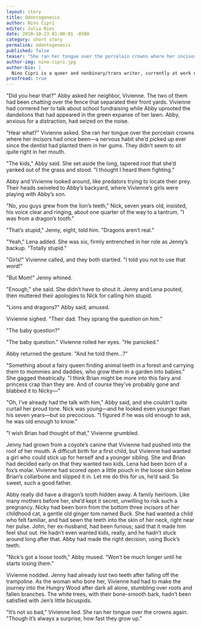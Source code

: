 ```yaml
---
layout: story
title: Odontogenesis
author: Nino Cipri
editor: Julia Rios
date: 2018–10-23 01:00:01 -0500
category: short story
permalink: odontogenesis
published: false
teaser: "She ran her tongue over the porcelain crowns where her incisors had once been—a nervous habit she’d picked up ever since the dentist had planted them in her gums."
author-img: nino-cipri.jpg
author-bio: |
  Nino Cipri is a queer and nonbinary/trans writer, currently at work on an MFA at the University of Kansas. A multidisciplinary artist, Nino has also written plays, screenplays, and radio features; performed as a dancer, actor, and puppeteer; and worked as a stagehand, bookseller, bike mechanic, and labor organizer. Their writing has appeared multiple times in _Fireside Magazine_, as well as in _Nightmare Magazine_, _Tor.com_, _Interfictions Online_, and other fine venues. One time an angry person called Nino a verbal terrorist, which was pretty cool.
proofread: true
---
```


"Did you hear that?" Abby asked her neighbor, Vivienne. The two of them had been chatting over the fence that separated their front yards. Vivienne had cornered her to talk about school fundraising while Abby uprooted the dandelions that had appeared in the green expanse of her lawn. Abby, anxious for a distraction, had seized on the noise.

"Hear what?" Vivienne asked. She ran her tongue over the porcelain crowns where her incisors had once been—a nervous habit she’d picked up ever since the dentist had planted them in her gums. They didn’t seem to sit quite right in her mouth.

"The kids," Abby said. She set aside the long, tapered root that she’d yanked out of the grass and stood. "I thought I heard them fighting."

Abby and Vivienne looked around, like predators trying to locate their prey. Their heads swiveled to Abby’s backyard, where Vivienne’s girls were playing with Abby’s son.

"No, _you_ guys grew from the lion’s teeth," Nick, seven years old, insisted, his voice clear and ringing, about one quarter of the way to a tantrum. "I was from a dragon’s tooth."

"That’s stupid," Jenny, eight, told him. "Dragons aren’t real."

"Yeah," Lena added. She was six, firmly entrenched in her role as Jenny’s backup. "Totally stupid."

"Girls!" Vivienne called, and they both startled. "I told you not to use that word!"

"But Mom!" Jenny whined.

"Enough," she said. She didn’t have to shout it. Jenny and Lena pouted, then muttered their apologies to Nick for calling him stupid.

"Lions and dragons?" Abby said, amused.

Vivienne sighed. "Their dad. They sprang the question on him."

"The baby question?"

"The baby question." Vivienne rolled her eyes. "He panicked."

Abby returned the gesture. "And he told them…?"

"Something about a fairy queen finding animal teeth in a forest and carrying them to mommies and daddies, who grow them in a garden into babies." She gagged theatrically. "I think Brian might be more into this fairy and princess crap than they are. And of course they’ve probably gone and blabbed it to Nicky—"

"Oh, I’ve already had the talk with him," Abby said, and she couldn’t quite curtail her proud tone. Nick was young—and he looked even younger than his seven years—but so precocious. "I figured if he was old enough to ask, he was old enough to know."

"I wish Brian had thought of that," Vivienne grumbled.

Jenny had grown from a coyote’s canine that Vivienne had pushed into the roof of her mouth. A difficult birth for a first child, but Vivienne had wanted a girl who could stick up for herself and a younger sibling. She and Brian had decided early on that they wanted two kids. Lena had been born of a fox’s molar. Vivienne had scored open a little pouch in the loose skin below Brian’s collarbone and slipped it in. Let me do this for us, he’d said. So sweet, such a good father.

Abby really did have a dragon’s tooth hidden away. A family heirloom. Like many mothers before her, she’d kept it secret, unwilling to risk such a pregnancy. Nicky had been born from the bottom three incisors of her childhood cat, a gentle old ginger tom named Buck. She had wanted a child who felt familiar, and had sewn the teeth into the skin of her neck, right near her pulse. John, her ex-husband, had been furious; said that it made him feel shut out. He hadn’t even wanted kids, really, and he hadn’t stuck around long after that. Abby had made the right decision, using Buck’s teeth.

"Nick’s got a loose tooth," Abby mused. "Won’t be much longer until he starts losing them."

Vivienne nodded. Jenny had already lost two teeth after falling off the trampoline. As the woman who bore her, Vivienne had had to make the journey into the Hungry Wood after dark all alone, stumbling over roots and fallen branches. The white trees, with their bone-smooth bark, hadn’t been satisfied with Jen’s little bicuspids.

"It’s not so bad," Vivienne lied. She ran her tongue over the crowns again. "Though it’s always a surprise, how fast they grow up."
